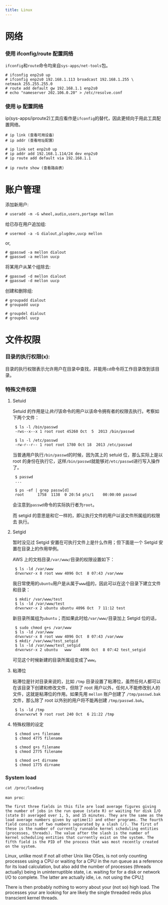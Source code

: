 ```yaml
---
title: Linux
---
```



网络
====

### 使用 ifconfig/route 配置网络

`ifconfig`和`route`命令均来自`sys-apps/net-tools`包。

	# ifconfig enp2s0 up
	# ifconfig enp2s0 192.168.1.113 broadcast 192.168.1.255 \
	netmask 255.255.255.0
	# route add default gw 192.168.1.1 enp2s0
	# echo "nameserver 202.106.0.20" > /etc/resolve.conf

### 使用 ip 配置网络

ip(sys-apps/iproute2)工具应看作是`ifconfig`的替代，因此更倾向于用此工具配置网络。

	# ip link (查看可用设备）
	# ip addr (查看地址配置）
	
	# ip link set enp2s0 up
	# ip addr add 192.168.1.114/24 dev enp2s0
	# ip route add default via 192.168.1.1

	# ip route show (查看路由表）



账户管理
========

添加新用户:

	# useradd -m -G wheel,audio,users,portage mellon

给已存在用户追加组:

	# usermod -a -G dialout,plugdev,uucp mellon

or,

	# gpasswd -a mellon dialout
	# gpasswd -a mellon uucp

将某用户从某个组除去:

	# gpasswd -d mellon dialout
	# gpasswd -d mellon uucp

创建和删除组:

	# groupadd dialout
	# groupadd uucp

	# groupdel dialout
	# groupdel uucp



文件权限
========

### 目录的执行权限(x):

目录的执行权限表示允许用户在目录中查找，并能用`cd`命令将工作目录改到该目录。

### 特殊文件权限

1. Setuid 

	Setuid 的作用是让*执行*该命令的用户以该命令拥有者的权限去执行。考察如	   下两个文件：

		$ ls -l /bin/passwd
		-rws--x--x 1 root root 45260 Oct  5  2013 /bin/passwd

		$ ls -l /etc/passwd
		-rw-r--r-- 1 root root 1780 Oct 18  2013 /etc/passwd

	当普通用户执行`/bin/passwd`的时候，因为其上的 setuid 位，那么实际上是以    root 的身份在执行它，这样`/bin/passwd`就能够对`/etc/passwd`进行写入操作    了。

		$ passwd
		...

		$ ps -ef | grep passw[d]
		root      1758  1138  0 20:54 pts/1    00:00:00 passwd

	会注意到`passwd`命令的实际执行者为`root`。

	而 setgid 的意思是和它一样的，即让执行文件的用户以该文件所属组的权限去     执行。


2. Setgid

	暂时没见过 Setgid 安置在可执行文件上是什么作用；但下面是一个 Setgid 安     置在目录上的作用举例。

	AWS 上的文档目录`/var/www/`目录的权限设置如下：

		$ ls -ld /var/www
		drwxrwxr-x 8 root www 4096 Oct  8 07:43 /var/www

	我日常使用的`ubuntu`用户是从属于`www`组的，因此可以在这个目录下建立文件    和目录：

		$ mkdir /var/www/test
		$ ls -ld /var/www/test
		drwxrwxr-x 2 ubuntu ubuntu 4096 Oct  7 11:12 test

	新目录所属组为`ubuntu`；而如果此时给`/var/www/`目录加上 Setgid 位的话，

		$ sudo chmod g+s /var/www
		$ ls -ld /var/www
		drwxrwsr-x 8 root www 4096 Oct  8 07:43 /var/www
		$ mkdir /var/www/test_setgid
		$ ls -ld /var/www/test_setgid
		drwxrwsr-x 2 ubuntu   www    4096 Oct  8 07:42 test_setgid

	可见这个时候新建的目录所属组变成了`www`。


3. 粘滞位

	粘滞位是针对目录来说的，比如 `/tmp` 目录设置了粘滞位，虽然任何人都可以在该目录下创建和修改文件，但除了 root 用户以外，任何人不能修改别人的文件，这就是粘滞位的作用。如果先用 `mellon` 账户创建了 `/tmp/passwd.bak` 文件，那么除了 root 以外别的用户将不能再创建 `/tmp/passwd.bak`。

		$ ls -ld /tmp
		drwxrwxrwt 9 root root 240 Oct  6 21:22 /tmp

4. 特殊权限的设定 

		$ chmod u+s filename
		$ chmod 4775 filename

		$ chmod g+s filename
		$ chmod 2775 filename

		$ chmod o+t dirname
		$ chmod 1775 dirname

### System load

    cat /proc/loadavg

`man proc`:

    The first three fields in this file are load average figures giving the number of jobs in the run queue (state R) or waiting for disk I/O (state D) averaged over 1, 5, and 15 minutes. They are the same as the load average numbers given by uptime(1) and other programs. The fourth field consists of two numbers separated by a slash (/). The first of these is the number of currently runnable kernel scheduling entities (processes, threads). The value after the slash is the number of kernel scheduling entities that currently exist on the system. The fifth field is the PID of the process that was most recently created on the system.

Linux, unlike most if not all other Unix like OSes, is not only counting processes using a CPU or waiting for a CPU in the run queue as a reference for its load calculation, but also add the number of processes (threads actually) being in uninterruptible state, i.e. waiting for for a disk or network I/O to complete. The latter are actually idle, i.e. not using the CPU.[1]

There is then probably nothing to worry about your (not so) high load. The processes your are looking for are likely the single threaded redis plus transcient kernel threads.



[1]: https://unix.stackexchange.com/a/301744




